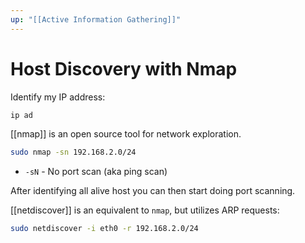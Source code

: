```yaml
---
up: "[[Active Information Gathering]]"
---
```


# Host Discovery with Nmap

Identify my IP address:

```bash
ip ad
```

[[nmap]] is an open source tool for network exploration.

```bash
sudo nmap -sn 192.168.2.0/24
```

- `-sN` - No port scan (aka ping scan)

After identifying all alive host you can then start doing port scanning.

[[netdiscover]] is an equivalent to `nmap`, but utilizes ARP requests:

```bash
sudo netdiscover -i eth0 -r 192.168.2.0/24
```
